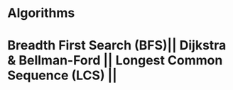 # Algorithms
# Breadth First Search (BFS)|| Dijkstra & Bellman-Ford || Longest Common Sequence (LCS) ||
